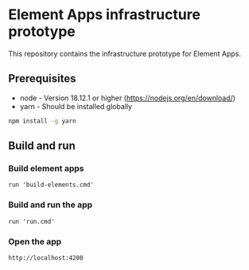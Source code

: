 # Element Apps infrastructure prototype

This repository contains the infrastructure prototype for Element Apps.

## Prerequisites

- node - Version 18.12.1 or higher (https://nodejs.org/en/download/)
- yarn - Should be installed globally

```bash
npm install -g yarn
```

## Build and run

### Build element apps

    run 'build-elements.cmd'

### Build and run the app

    run 'run.cmd'

### Open the app

    http://localhost:4200